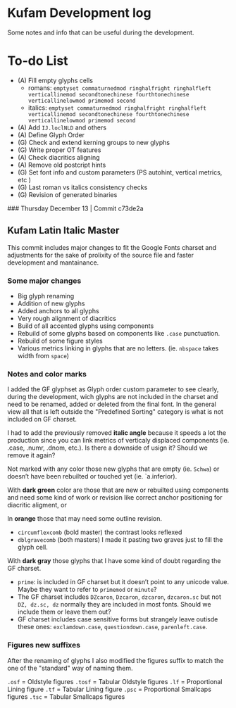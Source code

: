 # Kufam Development log

Some notes and info that can be useful during the development.

# To-do List
- (A) Fill empty glyphs cells
    + romans: `emptyset commaturnedmod ringhalfright ringhalfleft verticallinemod secondtonechinese fourthtonechinese verticallinelowmod primemod second`
    + italics: `emptyset commaturnedmod ringhalfright ringhalfleft verticallinemod secondtonechinese fourthtonechinese verticallinelowmod primemod second`
- (A) Add `IJ.loclNLD` and others
- (A) Define Glyph Order
- (G) Check and extend kerning groups to new glyphs
- (G) Write proper OT features
- (A) Check diacritics aligning
- (A) Remove old postcript hints
- (G) Set font info and custom parameters (PS autohint, vertical metrics, etc )
- (G) Last roman vs italics consistency checks
- (G) Revision of generated binaries


### Thursday December 13 | Commit c73de2a

## Kufam Latin Italic Master 

This commit includes major changes to fit the Google Fonts charset and adjustments for the sake of prolixity of the source file and faster development and mantainance.

### Some major changes

- Big glyph renaming
- Addition of new glyphs
- Added anchors to all glyphs
- Very rough alignment of diacritics
- Build of all accented glyphs using components
- Rebuild of some glyphs based on components like `.case` punctuation.
- Rebuild of some figure styles
- Various metrics linking in glyphs that are no letters. (ie. `nbspace` takes width from `space`)

### Notes and color marks

I added the GF glyphset as Glyph order custom parameter to see clearly, during the development, wich glyphs are not included in the charset and need to be renamed, added or deleted from the final font. In the general view all that is left outside the "Predefined Sorting" category is what is not included on GF charset.

I had to add the previously removed **italic angle** because it speeds a lot the production since you can link metrics of verticaly displaced components (ie. .case, .numr, .dnom, etc.). Is there a downside of usign it? Should we remove it again?

Not marked with any color those new glyphs that are empty (ie. `Schwa`) or doesn’t have been rebuilted or touched yet (ie. `a.inferior).

With **dark green** color are those that are new or rebuilted using components and need some kind of work or revision like correct anchor positioning for diacritic aligment, or 

In **orange** those that may need some outline revision.

- `circumflexcomb` (bold master) the contrast looks reflexed
- `dblgravecomb` (both masters) I made it pasting two graves just to fill the glyph cell.  

With **dark gray** those glyphs that I have some kind of doubt regarding the GF charset.

- `prime`: is included in GF charset but it doesn’t point to any unicode value. Maybe they want to refer to `primemod` or `minute`?
- The GF charset includes `DZcaron`, `Dzcaron`, `dzcaron`, `dzcaron.sc` but not `DZ, dz.sc, dz` normally they are included in most fonts. Should we include them or leave them out?
- GF charset includes case sensitive forms but strangely leave outisde these ones: `exclamdown.case`, `questiondown.case`, `parenleft.case`. 

### Figures new suffixes

After the renaming of glyphs I also modified the figures suffix to match the one of the "standard" way of naming them.

`.osf`  = Oldstyle figures
`.tosf` = Tabular Oldstyle figures
`.lf`   = Proportional Lining figure
`.tf`   = Tabular Lining figure
`.psc`  = Proportional Smallcaps figures
`.tsc`  = Tabular Smallcaps figures




